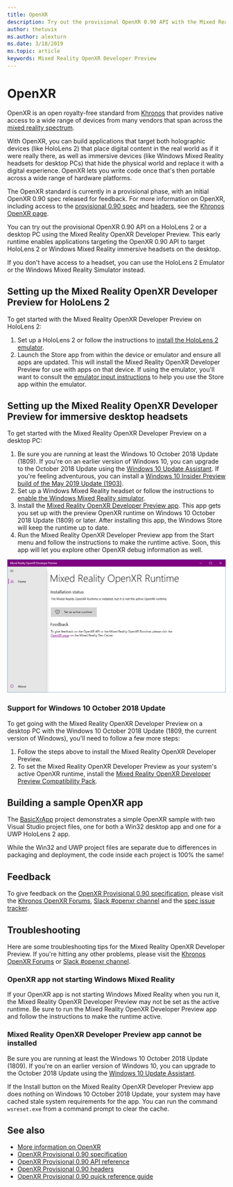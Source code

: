 ```yaml
---
title: OpenXR
description: Try out the provisional OpenXR 0.90 API with the Mixed Reality OpenXR Developer Preview. 
author: thetuvix
ms.author: alexturn
ms.date: 3/18/2019
ms.topic: article
keywords: Mixed Reality OpenXR Developer Preview
---
```




# OpenXR

OpenXR is an open royalty-free standard from [Khronos](https://www.khronos.org/) that provides native access to a wide range of devices from many vendors that span across the [mixed reality spectrum](mixed-reality.md).

With OpenXR, you can build applications that target both holographic devices (like HoloLens 2) that place digital content in the real world as if it were really there, as well as immersive devices (like Windows Mixed Reality headsets for desktop PCs) that hide the physical world and replace it with a digital experience.  OpenXR lets you write code once that's then portable across a wide range of hardware platforms.

The OpenXR standard is currently in a provisional phase, with an initial OpenXR 0.90 spec released for feedback.  For more information on OpenXR, including access to the [provisional 0.90 spec](https://www.khronos.org/registry/OpenXR/specs/0.90/html/xrspec.html) and [headers](https://github.com/KhronosGroup/OpenXR-Docs/tree/master/include/openxr), see the [Khronos OpenXR page](https://www.khronos.org/openxr/). 

You can try out the provisional OpenXR 0.90 API on a HoloLens 2 or a desktop PC using the Mixed Reality OpenXR Developer Preview.  This early runtime enables applications targeting the OpenXR 0.90 API to target HoloLens 2 or Windows Mixed Reality immersive headsets on the desktop.

If you don't have access to a headset, you can use the HoloLens 2 Emulator or the Windows Mixed Reality Simulator instead.

## Setting up the Mixed Reality OpenXR Developer Preview for HoloLens 2

To get started with the Mixed Reality OpenXR Developer Preview on HoloLens 2:

1. Set up a HoloLens 2 or follow the instructions to [install the HoloLens 2 emulator](using-the-hololens-emulator.md).
1. Launch the Store app from within the device or emulator and ensure all apps are updated.  This will install the Mixed Reality OpenXR Developer Preview for use with apps on that device.  If using the emulator, you'll want to consult the [emulator input instructions](using-the-hololens-emulator.md#basic-emulator-input) to help you use the Store app within the emulator.

## Setting up the Mixed Reality OpenXR Developer Preview for immersive desktop headsets

To get started with the Mixed Reality OpenXR Developer Preview on a desktop PC:

1. Be sure you are running at least the Windows 10 October 2018 Update (1809).  If you're on an earlier version of Windows 10, you can upgrade to the October 2018 Update using the [Windows 10 Update Assistant](https://www.microsoft.com/en-us/software-download/windows10).  If you're feeling adventurous, you can install a [Windows 10 Insider Preview build of the May 2019 Update (1903)](https://insider.windows.com).
1. Set up a Windows Mixed Reality headset or follow the instructions to [enable the Windows Mixed Reality simulator](using-the-windows-mixed-reality-simulator.md).
1. Install the [Mixed Reality OpenXR Developer Preview app](https://www.microsoft.com/store/productId/9n5cvvl23qbt).  This app gets you set up with the preview OpenXR runtime on Windows 10 October 2018 Update (1809) or later.  After installing this app, the Windows Store will keep the runtime up to date.
1. Run the Mixed Reality OpenXR Developer Preview app from the Start menu and follow the instructions to make the runtime active.  Soon, this app will let you explore other OpenXR debug information as well.

![Mixed Reality OpenXR Developer Preview app](images/mixed-reality-openxr-developer-preview.png)

### Support for Windows 10 October 2018 Update

To get going with the Mixed Reality OpenXR Developer Preview on a desktop PC with the Windows 10 October 2018 Update (1809, the current version of Windows), you'll need to follow a few more steps:

1. Follow the steps above to install the Mixed Reality OpenXR Developer Preview.
1. To set the Mixed Reality OpenXR Developer Preview as your system's active OpenXR runtime, install the [Mixed Reality OpenXR Developer Preview Compatibility Pack](https://aka.ms/openxr-compat).

## Building a sample OpenXR app

The [BasicXrApp](https://github.com/Microsoft/OpenXR-SDK-VisualStudio/tree/initial_checkin_vs_sample/samples/BasicXrApp) project demonstrates a simple OpenXR sample with two Visual Studio project files, one for both a Win32 desktop app and one for a UWP HoloLens 2 app.

While the Win32 and UWP project files are separate due to differences in packaging and deployment, the code inside each project is 100% the same!

## Feedback

To give feedback on the [OpenXR Provisional 0.90 specification](https://www.khronos.org/registry/OpenXR/specs/0.90/html/xrspec.html), please visit the [Khronos OpenXR Forums](https://community.khronos.org/c/openxr), [Slack #openxr channel](https://khr.io/slack) and the [spec issue tracker](https://github.com/KhronosGroup/OpenXR-Docs/issues).

## Troubleshooting

Here are some troubleshooting tips for the Mixed Reality OpenXR Developer Preview.  If you're hitting any other problems, please visit the [Khronos OpenXR Forums](https://community.khronos.org/c/openxr) or [Slack #openxr channel](https://khr.io/slack).

### OpenXR app not starting Windows Mixed Reality

If your OpenXR app is not starting Windows Mixed Reality when you run it, the Mixed Reality OpenXR Developer Preview may not be set as the active runtime.  Be sure to run the Mixed Reality OpenXR Developer Preview app and follow the instructions to make the runtime active.

### Mixed Reality OpenXR Developer Preview app cannot be installed 

Be sure you are running at least the Windows 10 October 2018 Update (1809).  If you're on an earlier version of Windows 10, you can upgrade to the October 2018 Update using the [Windows 10 Update Assistant](https://www.microsoft.com/en-us/software-download/windows10).

If the Install button on the Mixed Reality OpenXR Developer Preview app does nothing on Windows 10 October 2018 Update, your system may have cached stale system requirements for the app.  You can run the command `wsreset.exe` from a command prompt to clear the cache.

## See also

* [More information on OpenXR](https://www.khronos.org/openxr/)
* [OpenXR Provisional 0.90 specification](https://www.khronos.org/registry/OpenXR/specs/0.90/html/xrspec.html)
* [OpenXR Provisional 0.90 API reference](https://www.khronos.org/registry/OpenXR/specs/0.90/man/html/)
* [OpenXR Provisional 0.90 headers](https://github.com/KhronosGroup/OpenXR-Docs/tree/master/include/openxr)
* [OpenXR Provisional 0.90 quick reference guide](https://www.khronos.org/registry/OpenXR/specs/0.90/refguide/OpenXR-0.90-web.pdf)
